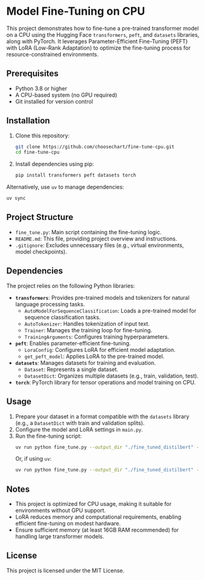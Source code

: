 # Model Fine-Tuning on CPU

This project demonstrates how to fine-tune a pre-trained transformer model on a CPU using the Hugging Face `transformers`, `peft`, and `datasets` libraries, along with PyTorch. It leverages Parameter-Efficient Fine-Tuning (PEFT) with LoRA (Low-Rank Adaptation) to optimize the fine-tuning process for resource-constrained environments.

## Prerequisites

- Python 3.8 or higher
- A CPU-based system (no GPU required)
- Git installed for version control

## Installation

1. Clone this repository:
   ```bash
   git clone https://github.com/choosechart/fine-tune-cpu.git
   cd fine-tune-cpu
   ```

2. Install dependencies using pip:
   ```bash
   pip install transformers peft datasets torch
   ```

Alternatively, use `uv` to manage dependencies:
   ```bash
   uv sync
   ```

## Project Structure

- `fine_tune.py`: Main script containing the fine-tuning logic.
- `README.md`: This file, providing project overview and instructions.
- `.gitignore`: Excludes unnecessary files (e.g., virtual environments, model checkpoints).

## Dependencies

The project relies on the following Python libraries:

- **`transformers`**: Provides pre-trained models and tokenizers for natural language processing tasks.
  - `AutoModelForSequenceClassification`: Loads a pre-trained model for sequence classification tasks.
  - `AutoTokenizer`: Handles tokenization of input text.
  - `Trainer`: Manages the training loop for fine-tuning.
  - `TrainingArguments`: Configures training hyperparameters.
- **`peft`**: Enables parameter-efficient fine-tuning.
  - `LoraConfig`: Configures LoRA for efficient model adaptation.
  - `get_peft_model`: Applies LoRA to the pre-trained model.
- **`datasets`**: Manages datasets for training and evaluation.
  - `Dataset`: Represents a single dataset.
  - `DatasetDict`: Organizes multiple datasets (e.g., train, validation, test).
- **`torch`**: PyTorch library for tensor operations and model training on CPU.

## Usage

1. Prepare your dataset in a format compatible with the `datasets` library (e.g., a `DatasetDict` with train and validation splits).
2. Configure the model and LoRA settings in `main.py`.
3. Run the fine-tuning script:
   ```bash
   uv run python fine_tune.py --output_dir "./fine_tuned_distilbert" --model_name "distilbert/distilbert-base-uncased" --data_file_path "data_dict_example.json"
   ```
   Or, if using `uv`:
   ```bash
   uv run python fine_tune.py --output_dir "./fine_tuned_distilbert" --model_name "distilbert/distilbert-base-uncased" --data_file_path "data_dict_example.json"
   ```



## Notes

- This project is optimized for CPU usage, making it suitable for environments without GPU support.
- LoRA reduces memory and computational requirements, enabling efficient fine-tuning on modest hardware.
- Ensure sufficient memory (at least 16GB RAM recommended) for handling large transformer models.

## License

This project is licensed under the MIT License.